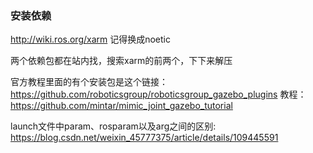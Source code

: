 ### 安装依赖
http://wiki.ros.org/xarm
记得换成noetic

两个依赖包都在站内找，搜索xarm的前两个，下下来解压

官方教程里面的有个安装包是这个链接：https://github.com/roboticsgroup/roboticsgroup_gazebo_plugins
教程：https://github.com/mintar/mimic_joint_gazebo_tutorial


launch文件中param、rosparam以及arg之间的区别: https://blog.csdn.net/weixin_45777375/article/details/109445591
